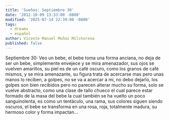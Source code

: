 ```yaml
---
title: 'Sueños: Septiembre 30'
date: '2012-10-09 13:33:00 -0800'
modified: '2025-07-14 22:39:00 -0800'
tags:
  - dreams
  - español
author: Vicente Manuel Muñoz Milchorena
published: false
---
```

Septiembre 30:
Veo un bebe, el bebe toma una forma anciana, no deja de ser un bebe, 
simplemente envejece y se mira amenazador, sus ojos se vuelven amarillos, 
su piel es de un café oscuro, como los granos de café mismos, y se mira 
amenazante, su figura trata de acercarse mas pero unas manos lo reciben, a 
golpes, no se va a acercar a mi, no debo dejarlo, los golpes son bien 
recibidos pero no parecen alterar mucho su forma, solo se vuelve abstracto, 
como una clase de tallo chueco el cual parece estar formado de la masa del 
bebe la cual también se ha vuelto un poco sanguinolenta, es como un 
tentáculo, una rama, sus colores siguen siendo oscuros, el bebe se transforma 
en una rosa, roja, totalmente madura, su hermoso color y forma impactan...
